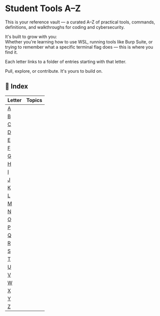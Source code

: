 # Student Tools A–Z

This is your reference vault — a curated A–Z of practical tools, commands, definitions, and walkthroughs for coding and cybersecurity.

It's built to grow with you:  
Whether you're learning how to use WSL, running tools like Burp Suite, or trying to remember what a specific terminal flag does — this is where you find it.

Each letter links to a folder of entries starting with that letter.

Pull, explore, or contribute. It's yours to build on.

## 📖 Index

| Letter | Topics |
|--------|--------|
| [A](./A/README.md) | |
| [B](./B/README.md) | |
| [C](./C/README.md) | |
| [D](./D/README.md) | |
| [E](./E/README.md) | |
| [F](./F/README.md) | |
| [G](./G/README.md) | |
| [H](./H/README.md) | |
| [I](./I/README.md) | |
| [J](./J/README.md) | |
| [K](./K/README.md) | |
| [L](./L/README.md) | |
| [M](./M/README.md) | |
| [N](./N/README.md) | |
| [O](./O/README.md) | |
| [P](./P/README.md) | |
| [Q](./Q/README.md) | |
| [R](./R/README.md) | |
| [S](./S/README.md) | |
| [T](./T/README.md) | |
| [U](./U/README.md) | |
| [V](./V/README.md) | |
| [W](./W/README.md) | |
| [X](./X/README.md) | |
| [Y](./Y/README.md) | |
| [Z](./Z/README.md) | |
